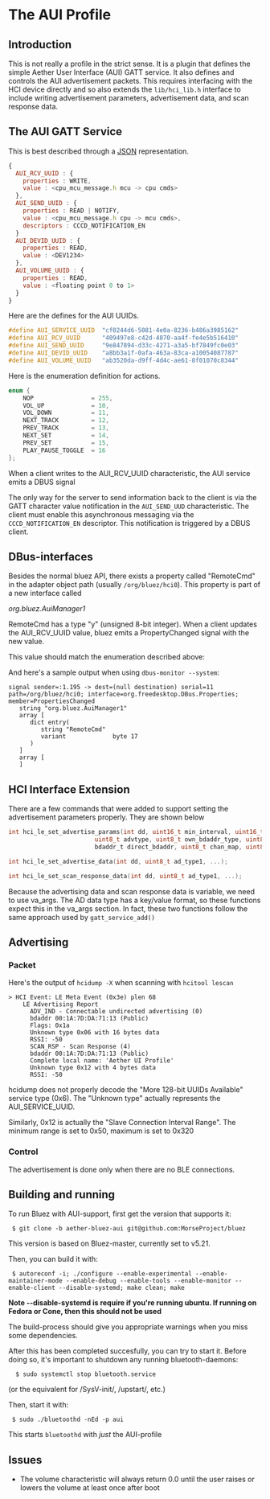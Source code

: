 The AUI Profile
======================

## Introduction

This is not really a profile in the strict sense. It is a plugin that defines
the simple Aether User Interface (AUI) GATT service.  It also defines and
controls the AUI advertisement packets.  This requires interfacing with the HCI
device directly and so also extends the `lib/hci_lib.h` interface to include
writing advertisement parameters, advertisement data, and scan response data.

## The AUI GATT Service

This is best described through a [JSON](http://json.org) representation.

```javascript
{
  AUI_RCV_UUID : {
    properties : WRITE,
    value : <cpu_mcu_message.h mcu -> cpu cmds>
  },
  AUI_SEND_UUID : {
    properties : READ | NOTIFY,
    value : <cpu_mcu_message.h cpu -> mcu cmds>,
    descriptors : CCCD_NOTIFICATION_EN
  }
  AUI_DEVID_UUID : {
    properties : READ,
    value : <DEV1234>
  },
  AUI_VOLUME_UUID : {
    properties : READ,
    value : <floating point 0 to 1>
  }
}
```

Here are the defines for the AUI UUIDs.

```c
#define AUI_SERVICE_UUID  "cf0244d6-5081-4e0a-8236-b486a3985162"
#define AUI_RCV_UUID      "409497e8-c42d-4870-aa4f-fe4e5b516410"
#define AUI_SEND_UUID     "9e847894-d33c-4271-a3a5-bf7849fc0e03"
#define AUI_DEVID_UUID    "a8bb3a1f-0afa-463a-83ca-a10054087787"
#define AUI_VOLUME_UUID   "ab3520da-d9ff-4d4c-ae61-8f01070c8344"
```

Here is the enumeration definition for actions.

```c
enum {
	NOP                = 255,
	VOL_UP             = 10,
	VOL_DOWN           = 11,
	NEXT_TRACK         = 12,
	PREV_TRACK         = 13,
	NEXT_SET           = 14,
	PREV_SET           = 15,
	PLAY_PAUSE_TOGGLE  = 16
};
```

When a client writes to the AUI_RCV_UUID characteristic, the AUI service emits a
DBUS signal

The only way for the server to send information back to the client is via the
GATT character value notification in the `AUI_SEND_UUD` characteristic. The client
must enable this asynchronous messaging via the `CCCD_NOTIFICATION_EN` descriptor.
This notification is triggered by a DBUS client.

## DBus-interfaces

Besides the normal bluez API, there exists a property called "RemoteCmd" in the
adapter object path (usually `/org/bluez/hci0`). This property is part of a new
interface called

_org.bluez.AuiManager1_

RemoteCmd has a type "y" (unsigned 8-bit integer).  When a client updates the
AUI_RCV_UUID value, bluez emits a PropertyChanged signal with the new value.

This value should match the enumeration described above:

And here's a sample output when using `dbus-monitor --system`:

```
signal sender=:1.195 -> dest=(null destination) serial=11 path=/org/bluez/hci0; interface=org.freedesktop.DBus.Properties; member=PropertiesChanged
   string "org.bluez.AuiManager1"
   array [
      dict entry(
         string "RemoteCmd"
         variant             byte 17
      )
   ]
   array [
   ]
```

## HCI Interface Extension

There are a few commands that were added to support setting the advertisement
parameters properly.  They are shown below


```c
int hci_le_set_advertise_params(int dd, uint16_t min_interval, uint16_t max_interval,
                        uint8_t advtype, uint8_t own_bdaddr_type, uint8_t direct_bdaddr_type,
                        bdaddr_t direct_bdaddr, uint8_t chan_map, uint8_t filter, int to);

int hci_le_set_advertise_data(int dd, uint8_t ad_type1, ...);

int hci_le_set_scan_response_data(int dd, uint8_t ad_type1, ...);
```

Because the advertising data and scan response data is variable, we need to use
va_args.  The AD data type has a key/value format, so these functions expect this
in the va_args section.  In fact, these two functions follow the same approach used
by `gatt_service_add()`

## Advertising

### Packet

Here's the output of `hcidump -X` when scanning with `hcitool lescan`

```
> HCI Event: LE Meta Event (0x3e) plen 68
    LE Advertising Report
      ADV_IND - Connectable undirected advertising (0)
      bdaddr 00:1A:7D:DA:71:13 (Public)
      Flags: 0x1a
      Unknown type 0x06 with 16 bytes data
      RSSI: -50
      SCAN_RSP - Scan Response (4)
      bdaddr 00:1A:7D:DA:71:13 (Public)
      Complete local name: 'Aether UI Profile'
      Unknown type 0x12 with 4 bytes data
      RSSI: -50
```

hcidump does not properly decode the "More 128-bit UUIDs Available" service
type (0x6).  The "Unknown type" actually represents the AUI_SERVICE_UUID.

Similarly, 0x12 is actually the "Slave Connection Interval Range". The minimum
range is set to 0x50, maximum is set to 0x320

### Control

The advertisement is done only when there are no BLE connections.



## Building and running

   To run Bluez with AUI-support, first get the version that supports it:
```
 $ git clone -b aether-bluez-aui git@github.com:MorseProject/bluez
```

   This version is based on Bluez-master, currently set to v5.21.

   Then, you can build it with:

```
 $ autoreconf -i; ./configure --enable-experimental --enable-maintainer-mode --enable-debug --enable-tools --enable-monitor --enable-client --disable-systemd; make clean; make
```
__Note --disable-systemd is require if you're running ubuntu. If running on Fedora or Cone, then this should not be used__

   The build-process should give you appropriate warnings when you miss some
   dependencies.

   After this has been completed succesfully, you can try to start it. Before
   doing so, it's important to shutdown any running bluetooth-daemons:

```
  $ sudo systemctl stop bluetooth.service
```

   (or the equivalent for /SysV-init/, /upstart/, etc.)

   Then, start it with:

```
 $ sudo ./bluetoothd -nEd -p aui
```

   This starts `bluetoothd` with _just_ the AUI-profile

## Issues

* The volume characteristic will always return 0.0 until the user raises or
  lowers the volume at least once after boot
